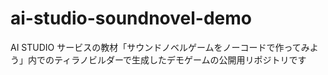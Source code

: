 # ai-studio-soundnovel-demo
AI STUDIO サービスの教材「サウンドノベルゲームをノーコードで作ってみよう」内でのティラノビルダーで生成したデモゲームの公開用リポジトリです
